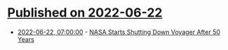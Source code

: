 # [Published on 2022-06-22](index.md)

* [2022-06-22, 07:00:00](https://science.slashdot.org/story/22/06/21/2224258/nasa-starts-shutting-down-voyager-after-50-years?utm_source=rss1.0mainlinkanon&utm_medium=feed) - [NASA Starts Shutting Down Voyager After 50 Years](https://science.slashdot.org/story/22/06/21/2224258/nasa-starts-shutting-down-voyager-after-50-years?utm_source=rss1.0mainlinkanon&utm_medium=feed)
